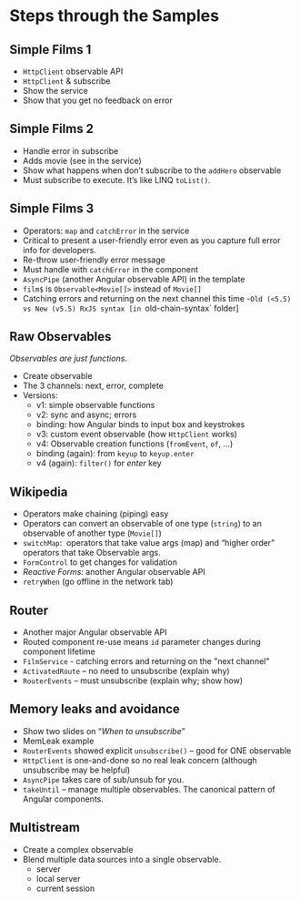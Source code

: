 # Steps through the Samples

## Simple Films 1

- `HttpClient` observable API
- `HttpClient` & subscribe
- Show the service
- Show that you get no feedback on error

## Simple Films 2
- Handle error in subscribe
- Adds movie (see in the service)
- Show what happens when don’t subscribe to the `addHero` observable
- Must subscribe to execute. It’s like LINQ `toList()`.

## Simple Films 3
- Operators: `map` and `catchError` in the service
- Critical to present a user-friendly error even as you capture full error info for developers.
- Re-throw user-friendly error message
- Must handle with `catchError` in the component
- `AsyncPipe` (another Angular observable API) in the template
- `film$` is `Observable<Movie[]>` instead of `Movie[]`
- Catching errors and returning on the next channel this time
-`Old (<5.5) vs New (v5.5) RxJS syntax [in `old-chain-syntax` folder]

## Raw Observables

_Observables are just functions_.

- Create observable 
- The 3 channels: next, error, complete
- Versions:
  - v1: simple observable functions
  - v2: sync and async; errors
  - binding: how Angular binds to input box and keystrokes
  - v3: custom event observable (how `HttpClient` works)
  - v4: Observable creation functions (`fromEvent`, `of`, ...)
  - binding (again): from `keyup` to `keyup.enter`
  - v4 (again): `filter()` for _enter_ key

## Wikipedia
- Operators make chaining (piping) easy
- Operators can convert an observable of one type (`string`) to an observable of another type (`Movie[]`)
- `switchMap`:  operators that take value args (map) and “higher order” operators that take Observable args.
- `FormControl` to get changes for validation
- _Reactive Forms_: another Angular observable API
- `retryWhen` (go offline in the network tab)

## Router
- Another major Angular observable API
- Routed component re-use means `id` parameter changes during component lifetime
- `FilmService` - catching errors and returning on the "next channel"
- `ActivatedRoute` – no need to unsubscribe (explain why)
- `RouterEvents` – must unsubscribe (explain why; show how)

## Memory leaks and avoidance
- Show two slides on “_When to unsubscribe_”
- MemLeak example
- `RouterEvents` showed explicit `unsubscribe()` – good for ONE observable
- `HttpClient` is one-and-done so no real leak concern (although unsubscribe may be helpful)
- `AsyncPipe` takes care of sub/unsub for you.
- `takeUntil` – manage multiple observables. The canonical pattern of Angular components.

## Multistream
- Create a complex observable
- Blend multiple data sources into a single observable.
  - server
  - local server
  - current session

